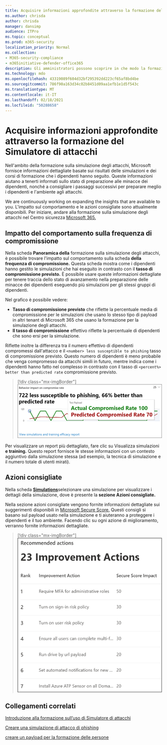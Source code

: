 ```yaml
---
title: Acquisire informazioni approfondite attraverso la formazione del Simulatore di attacchi
ms.author: chrisda
author: chrisda
manager: dansimp
audience: ITPro
ms.topic: conceptual
ms.prod: m365-security
localization_priority: Normal
ms.collection:
- M365-security-compliance
- m365initiative-defender-office365
description: Gli amministratori possono scoprire in che modo la formazione sulla simulazione degli attacchi nel Centro sicurezza Microsoft 365 influisce sui dipendenti e può ottenere informazioni dettagliate dai risultati della simulazione e della formazione.
ms.technology: mdo
ms.openlocfilehash: 43319089f604d32bf295392dd223cf65af8bd4be
ms.sourcegitcommit: 786f90a163d34c02b8451d09aa1efb1e1d5f543c
ms.translationtype: MT
ms.contentlocale: it-IT
ms.lasthandoff: 02/18/2021
ms.locfileid: "50288658"
---
```

# <a name="gain-insights-through-attack-simulation-training"></a>Acquisire informazioni approfondite attraverso la formazione del Simulatore di attacchi

Nell'ambito della formazione sulla simulazione degli attacchi, Microsoft fornisce informazioni dettagliate basate sui risultati delle simulazioni e dei corsi di formazione che i dipendenti hanno seguito. Queste informazioni aiutano a tenerti informati sullo stato di preparazione alle minacce dei dipendenti, nonché a consigliare i passaggi successivi per preparare meglio i dipendenti e l'ambiente agli attacchi.

We are continuously working on expanding the insights that are available to you. L'impatto sul comportamento e le azioni consigliate sono attualmente disponibili. Per iniziare, andare alla formazione sulla simulazione degli attacchi nel Centro sicurezza [Microsoft 365.](https://security.microsoft.com/attacksimulator?viewid=overview)

## <a name="behavior-impact-on-compromise-rate"></a>Impatto del comportamento sulla frequenza di compromissione

Nella scheda **Panoramica della** formazione sulla simulazione degli attacchi, è possibile trovare l'impatto sul comportamento sulla scheda **della frequenza di compromissione.** Questa scheda mostra come i dipendenti hanno gestito le simulazioni che hai eseguito in contrasto con il **tasso di compromissione previsto.** È possibile usare queste informazioni dettagliate per tenere traccia dello stato di avanzamento nella preparazione delle minacce dei dipendenti eseguendo più simulazioni per gli stessi gruppi di dipendenti.

Nel grafico è possibile vedere:

- **Tasso di compromissione previsto** che riflette la percentuale media di compromissione per le simulazioni che usano lo stesso tipo di payload in altri tenant di Microsoft 365 che usano la formazione per la simulazione degli attacchi.
- **Il tasso di compromissione** effettivo riflette la percentuale di dipendenti che sono ersi per la simulazione.

Riflette inoltre la differenza tra il numero effettivo di dipendenti compromessi dall'attacco e il `<number> less susceptible to phishing` tasso di compromissione previsto. Questo numero di dipendenti è meno probabile che venga compromesso da attacchi simili in futuro, mentre indica come i dipendenti hanno fatto nel complesso in contrasto con il tasso di `<percent%> better than predicted rate` compromissione previsto.

> [!div class="mx-imgBorder"]
> ![Panoramica della scheda impatto sul comportamento nella formazione sulla simulazione degli attacchi](../../media/attack-sim-preview-behavior-impact-card.png)

Per visualizzare un report più dettagliato, fare clic su Visualizza simulazioni **e training.** Questo report fornisce le stesse informazioni con un contesto aggiuntivo dalla simulazione stessa (ad esempio, la tecnica di simulazione e il numero totale di utenti mirati).

## <a name="recommended-actions"></a>Azioni consigliate

Nella scheda [ **Simulations**](https://security.microsoft.com/attacksimulator?viewid=simulations)selezionare una simulazione per visualizzare i dettagli della simulazione, dove è presente la **sezione Azioni consigliate.**

Nella sezione azioni consigliate vengono fornite informazioni dettagliate sui suggerimenti disponibili in [Microsoft Secure Score.](../mtp/microsoft-secure-score.md) Questi consigli si basano sul payload usato nella simulazione e ti aiuteranno a proteggere i dipendenti e il tuo ambiente. Facendo clic su ogni azione di miglioramento, verranno fornite informazioni dettagliate.

> [!div class="mx-imgBorder"]
> ![Sezione Azioni consigliate sul training per la simulazione degli attacchi](../../media/attack-sim-preview-recommended-actions.png)

## <a name="related-links"></a>Collegamenti correlati

[Introduzione alla formazione sull’uso di Simulatore di attacchi](attack-simulation-training-get-started.md)

[Creare una simulazione di attacco di phishing](attack-simulation-training.md)

[creare un payload per la formazione delle persone](attack-simulation-training-payloads.md)
